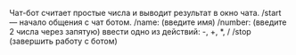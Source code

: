 Чат-бот считает простые числа и выводит результат в окно чата. 
/start — начало общения с чат ботом.
/name: (введите имя)
/number: (введите 2 числа через запятую)
ввести одно из действий: -, +, *, /
/stop (завершить работу с ботом)


